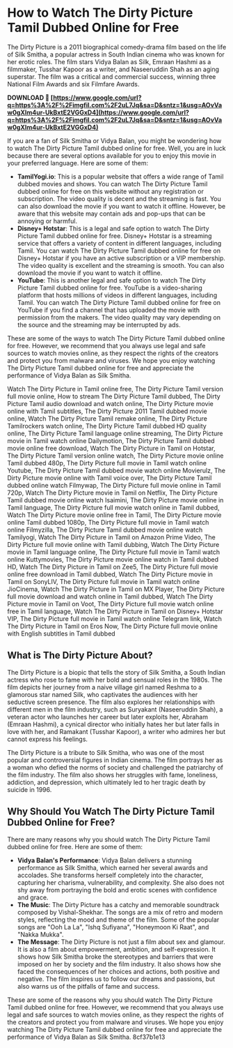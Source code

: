 # How to Watch The Dirty Picture Tamil Dubbed Online for Free
 
The Dirty Picture is a 2011 biographical comedy-drama film based on the life of Silk Smitha, a popular actress in South Indian cinema who was known for her erotic roles. The film stars Vidya Balan as Silk, Emraan Hashmi as a filmmaker, Tusshar Kapoor as a writer, and Naseeruddin Shah as an aging superstar. The film was a critical and commercial success, winning three National Film Awards and six Filmfare Awards.
 
**DOWNLOAD 🔗 [https://www.google.com/url?q=https%3A%2F%2Fimgfil.com%2F2uL7Jq&sa=D&sntz=1&usg=AOvVaw0gXIm4ur-UkBxtE2VGGxD4](https://www.google.com/url?q=https%3A%2F%2Fimgfil.com%2F2uL7Jq&sa=D&sntz=1&usg=AOvVaw0gXIm4ur-UkBxtE2VGGxD4)**


 
If you are a fan of Silk Smitha or Vidya Balan, you might be wondering how to watch The Dirty Picture Tamil dubbed online for free. Well, you are in luck because there are several options available for you to enjoy this movie in your preferred language. Here are some of them:
 
- **TamilYogi.io**: This is a popular website that offers a wide range of Tamil dubbed movies and shows. You can watch The Dirty Picture Tamil dubbed online for free on this website without any registration or subscription. The video quality is decent and the streaming is fast. You can also download the movie if you want to watch it offline. However, be aware that this website may contain ads and pop-ups that can be annoying or harmful.
- **Disney+ Hotstar**: This is a legal and safe option to watch The Dirty Picture Tamil dubbed online for free. Disney+ Hotstar is a streaming service that offers a variety of content in different languages, including Tamil. You can watch The Dirty Picture Tamil dubbed online for free on Disney+ Hotstar if you have an active subscription or a VIP membership. The video quality is excellent and the streaming is smooth. You can also download the movie if you want to watch it offline.
- **YouTube**: This is another legal and safe option to watch The Dirty Picture Tamil dubbed online for free. YouTube is a video-sharing platform that hosts millions of videos in different languages, including Tamil. You can watch The Dirty Picture Tamil dubbed online for free on YouTube if you find a channel that has uploaded the movie with permission from the makers. The video quality may vary depending on the source and the streaming may be interrupted by ads.

These are some of the ways to watch The Dirty Picture Tamil dubbed online for free. However, we recommend that you always use legal and safe sources to watch movies online, as they respect the rights of the creators and protect you from malware and viruses. We hope you enjoy watching The Dirty Picture Tamil dubbed online for free and appreciate the performance of Vidya Balan as Silk Smitha.
 
Watch The Dirty Picture in Tamil online free,  The Dirty Picture Tamil version full movie online,  How to stream The Dirty Picture Tamil dubbed,  The Dirty Picture Tamil audio download and watch online,  The Dirty Picture movie online with Tamil subtitles,  The Dirty Picture 2011 Tamil dubbed movie online,  Watch The Dirty Picture Tamil remake online,  The Dirty Picture Tamilrockers watch online,  The Dirty Picture Tamil dubbed HD quality online,  The Dirty Picture Tamil language online streaming,  The Dirty Picture movie in Tamil watch online Dailymotion,  The Dirty Picture Tamil dubbed movie online free download,  Watch The Dirty Picture in Tamil on Hotstar,  The Dirty Picture Tamil version online watch,  The Dirty Picture movie online Tamil dubbed 480p,  The Dirty Picture full movie in Tamil watch online Youtube,  The Dirty Picture Tamil dubbed movie watch online Movierulz,  The Dirty Picture movie online with Tamil voice over,  The Dirty Picture Tamil dubbed online watch Filmywap,  The Dirty Picture full movie online in Tamil 720p,  Watch The Dirty Picture movie in Tamil on Netflix,  The Dirty Picture Tamil dubbed movie online watch Isaimini,  The Dirty Picture movie online in Tamil language,  The Dirty Picture full movie watch online in Tamil dubbed,  Watch The Dirty Picture movie online free in Tamil,  The Dirty Picture movie online Tamil dubbed 1080p,  The Dirty Picture full movie in Tamil watch online Filmyzilla,  The Dirty Picture Tamil dubbed movie online watch Tamilyogi,  Watch The Dirty Picture in Tamil on Amazon Prime Video,  The Dirty Picture full movie online with Tamil dubbing,  Watch The Dirty Picture movie in Tamil language online,  The Dirty Picture full movie in Tamil watch online Kuttymovies,  The Dirty Picture movie online watch in Tamil dubbed HD,  Watch The Dirty Picture in Tamil on Zee5,  The Dirty Picture full movie online free download in Tamil dubbed,  Watch The Dirty Picture movie in Tamil on SonyLIV,  The Dirty Picture full movie in Tamil watch online JioCinema,  Watch The Dirty Picture in Tamil on MX Player,  The Dirty Picture full movie download and watch online in Tamil dubbed,  Watch The Dirty Picture movie in Tamil on Voot,  The Dirty Picture full movie watch online free in Tamil language,  Watch The Dirty Picture in Tamil on Disney+ Hotstar VIP,  The Dirty Picture full movie in Tamil watch online Telegram link,  Watch The Dirty Picture in Tamil on Eros Now,  The Dirty Picture full movie online with English subtitles in Tamil dubbed
  
## What is The Dirty Picture About?
 
The Dirty Picture is a biopic that tells the story of Silk Smitha, a South Indian actress who rose to fame with her bold and sensual roles in the 1980s. The film depicts her journey from a naive village girl named Reshma to a glamorous star named Silk, who captivates the audiences with her seductive screen presence. The film also explores her relationships with different men in the film industry, such as Suryakant (Naseeruddin Shah), a veteran actor who launches her career but later exploits her, Abraham (Emraan Hashmi), a cynical director who initially hates her but later falls in love with her, and Ramakant (Tusshar Kapoor), a writer who admires her but cannot express his feelings.
 
The Dirty Picture is a tribute to Silk Smitha, who was one of the most popular and controversial figures in Indian cinema. The film portrays her as a woman who defied the norms of society and challenged the patriarchy of the film industry. The film also shows her struggles with fame, loneliness, addiction, and depression, which ultimately led to her tragic death by suicide in 1996.
 
## Why Should You Watch The Dirty Picture Tamil Dubbed Online for Free?
 
There are many reasons why you should watch The Dirty Picture Tamil dubbed online for free. Here are some of them:

- **Vidya Balan's Performance**: Vidya Balan delivers a stunning performance as Silk Smitha, which earned her several awards and accolades. She transforms herself completely into the character, capturing her charisma, vulnerability, and complexity. She also does not shy away from portraying the bold and erotic scenes with confidence and grace.
- **The Music**: The Dirty Picture has a catchy and memorable soundtrack composed by Vishal-Shekhar. The songs are a mix of retro and modern styles, reflecting the mood and theme of the film. Some of the popular songs are "Ooh La La", "Ishq Sufiyana", "Honeymoon Ki Raat", and "Nakka Mukka".
- **The Message**: The Dirty Picture is not just a film about sex and glamour. It is also a film about empowerment, ambition, and self-expression. It shows how Silk Smitha broke the stereotypes and barriers that were imposed on her by society and the film industry. It also shows how she faced the consequences of her choices and actions, both positive and negative. The film inspires us to follow our dreams and passions, but also warns us of the pitfalls of fame and success.

These are some of the reasons why you should watch The Dirty Picture Tamil dubbed online for free. However, we recommend that you always use legal and safe sources to watch movies online, as they respect the rights of the creators and protect you from malware and viruses. We hope you enjoy watching The Dirty Picture Tamil dubbed online for free and appreciate the performance of Vidya Balan as Silk Smitha.
 8cf37b1e13
 
